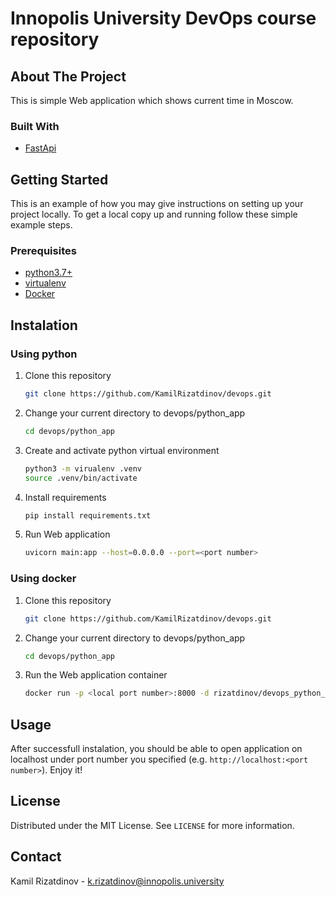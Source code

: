 # Innopolis University DevOps course repository

## About The Project

This is simple Web application which shows current time in Moscow.

### Built With

*  [FastApi](https://fastapi.tiangolo.com/)

<!-- GETTING STARTED -->
## Getting Started

This is an example of how you may give instructions on setting up your project locally.
To get a local copy up and running follow these simple example steps.

### Prerequisites

* [python3.7+](https://www.python.org/downloads/)
* [virtualenv](https://pypi.org/project/virtualenv/)
* [Docker](https://docs.docker.com/engine/install/)

## Instalation

### Using python

1. Clone this repository
   ```sh
   git clone https://github.com/KamilRizatdinov/devops.git
   ```

2. Change your current directory to devops/python_app
    ```sh
    cd devops/python_app
    ```

3. Create and activate python virtual environment
   ```sh
   python3 -m virualenv .venv
   source .venv/bin/activate
   ```

4. Install requirements
   ```sh
   pip install requirements.txt
   ```

5. Run Web application
   ```sh
   uvicorn main:app --host=0.0.0.0 --port=<port number>
   ```

### Using docker

1. Clone this repository
   ```sh
   git clone https://github.com/KamilRizatdinov/devops.git
   ```

2. Change your current directory to devops/python_app
    ```sh
    cd devops/python_app
    ```

2. Run the Web application container
    ```sh
    docker run -p <local port number>:8000 -d rizatdinov/devops_python_app
    ```

## Usage

After successfull instalation, you should be able to open application on localhost under port number you specified (e.g. `http://localhost:<port number>`). Enjoy it!

## License

Distributed under the MIT License. See `LICENSE` for more information.


## Contact

Kamil Rizatdinov - k.rizatdinov@innopolis.university
